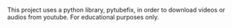 This project uses a python library, pytubefix, in order to download videos or audios from youtube. For educational purposes only.
